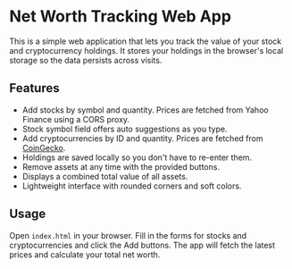 # Net Worth Tracking Web App

This is a simple web application that lets you track the value of your stock and cryptocurrency holdings. It stores your holdings in the browser's local storage so the data persists across visits.

## Features

- Add stocks by symbol and quantity. Prices are fetched from Yahoo Finance using a CORS proxy.
- Stock symbol field offers auto suggestions as you type.
- Add cryptocurrencies by ID and quantity. Prices are fetched from [CoinGecko](https://www.coingecko.com/).
- Holdings are saved locally so you don't have to re-enter them.
- Remove assets at any time with the provided buttons.
- Displays a combined total value of all assets.
- Lightweight interface with rounded corners and soft colors.

## Usage

Open `index.html` in your browser. Fill in the forms for stocks and cryptocurrencies and click the Add buttons. The app will fetch the latest prices and calculate your total net worth.
